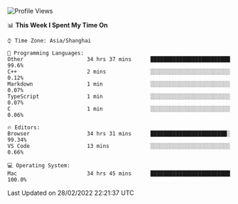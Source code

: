 <!--START_SECTION:waka-->
![Profile Views](http://img.shields.io/badge/Profile%20Views-1-blue)

📊 **This Week I Spent My Time On** 

```text
⌚︎ Time Zone: Asia/Shanghai

💬 Programming Languages: 
Other                    34 hrs 37 mins      █████████████████████████   99.6% 
C++                      2 mins              ░░░░░░░░░░░░░░░░░░░░░░░░░   0.12% 
Markdown                 1 min               ░░░░░░░░░░░░░░░░░░░░░░░░░   0.07% 
TypeScript               1 min               ░░░░░░░░░░░░░░░░░░░░░░░░░   0.07% 
C                        1 min               ░░░░░░░░░░░░░░░░░░░░░░░░░   0.06%

🔥 Editors: 
Browser                  34 hrs 31 mins      ████████████████████████░   99.34% 
VS Code                  13 mins             ░░░░░░░░░░░░░░░░░░░░░░░░░   0.66%

💻 Operating System: 
Mac                      34 hrs 45 mins      █████████████████████████   100.0%

```


 Last Updated on 28/02/2022 22:21:37 UTC
<!--END_SECTION:waka-->